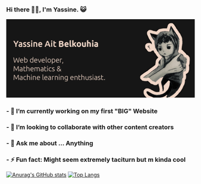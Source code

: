 ### Hi there 👋🏽, I'm Yassine. 😺

<img src="gitHub.png" alt="">

### - 🔭 I’m currently working on my first "BIG" Website 
### - 👯 I’m looking to collaborate  with other content creators 
### - 💬 Ask me about ... Anything 

### - ⚡ Fun fact: Might seem extremely taciturn but  m kinda cool   
 [![Anurag's GitHub stats](https://github-readme-stats.vercel.app/api?username=YassineAitBelkouhia&theme=dark)](https://github.com/anuraghazra/github-readme-stats) [![Top Langs](https://github-readme-stats.vercel.app/api/top-langs/?username=YassineAitBelkouhia&layout=compact&theme=dark)](https://github.com/anuraghazra/github-readme-stats) 
 
